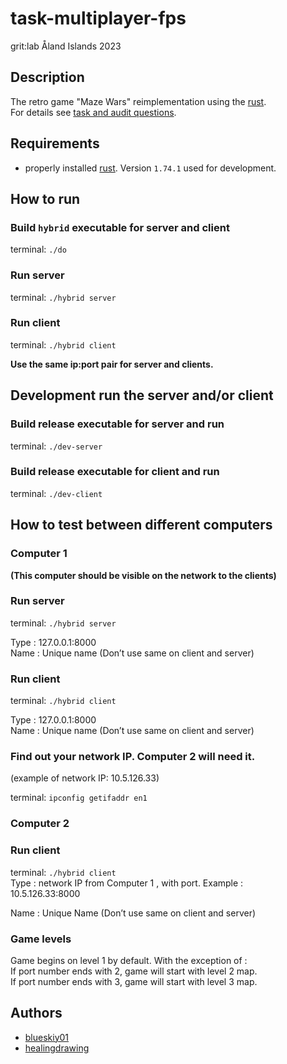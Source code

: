 # task-multiplayer-fps
grit:lab Åland Islands 2023  


## Description
The retro game "Maze Wars" reimplementation using the [rust](https://www.rust-lang.org).  
For details see [task and audit questions](https://github.com/01-edu/public/tree/master/subjects/multiplayer-fps).  


## Requirements
- properly installed [rust](https://www.rust-lang.org). Version `1.74.1` used for development.  


## How to run

### Build `hybrid` executable for server and client
terminal: `./do`  

### Run server
terminal: `./hybrid server`  

### Run client
terminal: `./hybrid client`  

**Use the same ip:port pair for server and clients.**  

## Development run the server and/or client

### Build release executable for server and run
terminal: `./dev-server`  

### Build release executable for client and run
terminal: `./dev-client`  

## How to test between different computers
### Computer 1
**(This computer should be visible on the network to the clients)**

### Run server
terminal: `./hybrid server`  

Type :  127.0.0.1:8000  
Name : Unique name (Don’t use same on client and server)  

### Run client
terminal: `./hybrid client`  

Type :  127.0.0.1:8000  
Name : Unique name (Don’t use same on client and server)  

### Find out your network IP. Computer 2 will need it.  
(example of network IP: 10.5.126.33)  

terminal: `ipconfig getifaddr en1`  

### Computer 2
### Run client  
terminal: `./hybrid client`  
Type : network IP from Computer 1 , with port. Example :  
10.5.126.33:8000  

Name : Unique Name (Don’t use same on client and server)  

### Game levels
Game begins on level 1 by default. With the exception of :  
If port number ends with 2, game will start with level 2 map.  
If port number ends with 3, game will start with level 3 map.  
 

## Authors
- [blueskiy01](https://github.com/blueskiy01)  
- [healingdrawing](https://healingdrawing.github.io/)  
